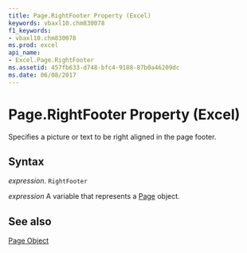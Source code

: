 ```yaml
---
title: Page.RightFooter Property (Excel)
keywords: vbaxl10.chm830078
f1_keywords:
- vbaxl10.chm830078
ms.prod: excel
api_name:
- Excel.Page.RightFooter
ms.assetid: 457fb633-d748-bfc4-9188-87b0a46209dc
ms.date: 06/08/2017
---
```



# Page.RightFooter Property (Excel)

Specifies a picture or text to be right aligned in the page footer.


## Syntax

 _expression_. `RightFooter`

 _expression_ A variable that represents a [Page](./Excel.Page.md) object.


## See also


[Page Object](Excel.Page.md)

